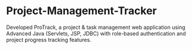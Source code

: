 # Project-Management-Tracker
Developed ProTrack, a project &amp; task management web application using Advanced Java (Servlets, JSP, JDBC) with role-based authentication and project progress tracking features.
